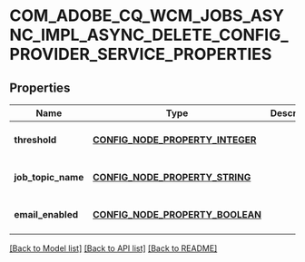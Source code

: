 # COM_ADOBE_CQ_WCM_JOBS_ASYNC_IMPL_ASYNC_DELETE_CONFIG_PROVIDER_SERVICE_PROPERTIES

## Properties
Name | Type | Description | Notes
------------ | ------------- | ------------- | -------------
**threshold** | [**CONFIG_NODE_PROPERTY_INTEGER**](configNodePropertyInteger.md) |  | [optional] [default to null]
**job_topic_name** | [**CONFIG_NODE_PROPERTY_STRING**](configNodePropertyString.md) |  | [optional] [default to null]
**email_enabled** | [**CONFIG_NODE_PROPERTY_BOOLEAN**](configNodePropertyBoolean.md) |  | [optional] [default to null]

[[Back to Model list]](../README.md#documentation-for-models) [[Back to API list]](../README.md#documentation-for-api-endpoints) [[Back to README]](../README.md)


